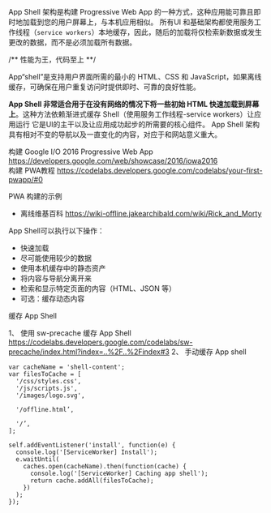 App Shell 架构是构建 Progressive Web App 的一种方式，这种应用能可靠且即时地加载到您的用户屏幕上，与本机应用相似。
所有UI 和基础架构都使用服务工作线程（`service workers`）本地缓存，因此，随后的加载将仅检索新数据或发生更改的数据，而不是必须加载所有数据。

/** 性能为王，代码至上 **/

App“shell”是支持用户界面所需的最小的 HTML、CSS 和 JavaScript，如果离线缓存，可确保在用户重复访问时提供即时、可靠的良好性能。

<b>App Shell 非常适合用于在没有网络的情况下将一些初始 HTML 快速加载到屏幕上</b>。这种方法依赖渐进式缓存 Shell（使用服务工作线程-service workers）让应用运行
它是UI的主干以及让应用成功起步的所需要的核心组件。
App Shell 架构具有相对不变的导航以及一直变化的内容，对应于和网站意义重大。


构建 Google I/O 2016 Progressive Web App
 https://developers.google.com/web/showcase/2016/iowa2016  
 构建 PWA教程 https://codelabs.developers.google.com/codelabs/your-first-pwapp/#0
 
 PWA 构建的示例
  - 离线维基百科 https://wiki-offline.jakearchibald.com/wiki/Rick_and_Morty


App Shell可以执行以下操作：
- 快速加载
- 尽可能使用较少的数据
- 使用本机缓存中的静态资产
- 将内容与导航分离开来
- 检索和显示特定页面的内容（HTML、JSON 等）
- 可选：缓存动态内容


缓存 App Shell  

1、 使用 sw-precache 缓存 App Shell
  https://codelabs.developers.google.com/codelabs/sw-precache/index.html?index=..%2F..%2Findex#3
2、 手动缓存 App shell
```
var cacheName = 'shell-content';
var filesToCache = [
  '/css/styles.css',
  '/js/scripts.js',
  '/images/logo.svg',

  '/offline.html’,

  '/’,
];

self.addEventListener('install', function(e) {
  console.log('[ServiceWorker] Install');
  e.waitUntil(
    caches.open(cacheName).then(function(cache) {
      console.log('[ServiceWorker] Caching app shell');
      return cache.addAll(filesToCache);
    })
  );
});
```
